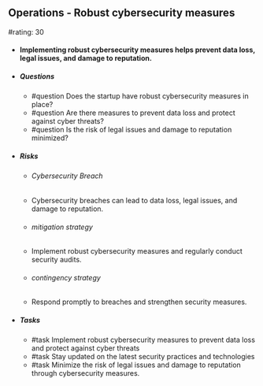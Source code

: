 ## Operations - Robust cybersecurity measures
#rating: 30
- #### Implementing robust cybersecurity measures helps prevent data loss, legal issues, and damage to reputation.
- ##### Questions
  - #question Does the startup have robust cybersecurity measures in place?
  - #question Are there measures to prevent data loss and protect against cyber threats?
  - #question Is the risk of legal issues and damage to reputation minimized?
- ##### Risks

  - ###### Cybersecurity Breach
  - Cybersecurity breaches can lead to data loss, legal issues, and damage to reputation.
  - ###### mitigation strategy
  - Implement robust cybersecurity measures and regularly conduct security audits.
  - ###### contingency strategy
  - Respond promptly to breaches and strengthen security measures.
- ##### Tasks
  - #task Implement robust cybersecurity measures to prevent data loss and protect against cyber threats
  - #task  Stay updated on the latest security practices and technologies
  - #task  Minimize the risk of legal issues and damage to reputation through cybersecurity measures.


